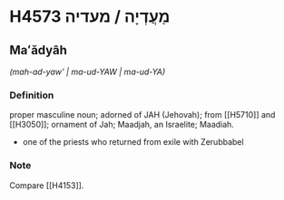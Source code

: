 # H4573 מַעֲדְיָה / מעדיה

## Maʻădyâh

_(mah-ad-yaw' | ma-ud-YAW | ma-ud-YA)_

### Definition

proper masculine noun; adorned of JAH (Jehovah); from [[H5710]] and [[H3050]]; ornament of Jah; Maadjah, an Israelite; Maadiah.

- one of the priests who returned from exile with Zerubbabel


### Note

Compare [[H4153]].

